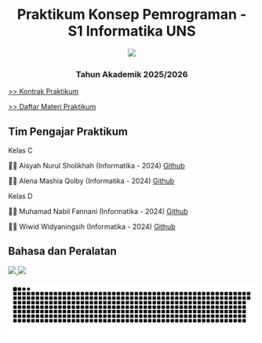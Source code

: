 <h1 align="center">Praktikum Konsep Pemrograman - S1 Informatika UNS</h1>

<p align="center">
<img width="400" src="https://img.freepik.com/free-vector/programming-concept-illustration_114360-1351.jpg?w=1060"></img>
</p>

<h3 align="center">Tahun Akademik 2025/2026</h3>

[>> Kontrak Praktikum](kontrak.md)

[>> Daftar Materi Praktikum](silabus.md)

## Tim Pengajar Praktikum

Kelas C

🧑‍🏫 Aisyah Nurul Sholikhah (Informatika - 2024) [Github](https://github.com/ArluxSho)

🧑‍🏫 Alena Mashia Qolby (Informatika - 2024) [Github](https://github.com/midnightbluee2)


Kelas D

👨‍🏫 Muhamad Nabil Fannani (Informatika - 2024) [Github](https://github.com/Nabil-Fan) 

👨‍🏫 Wiwid Widyaningsih (Informatika - 2024) [Github](https://github.com/wiwidw)

## Bahasa dan Peralatan

<a href="https://www.w3schools.com/c/index.php">
    <img src="https://img.icons8.com/?size=100&id=40670&format=png&color=000000" width="50"></img>
</a>
<a href="https://code.visualstudio.com/download">
    <img src="https://img.icons8.com/?size=100&id=0OQR1FYCuA9f&format=png&color=000000" width="50"></img>
</a>

![snakegif](https://github.com/TekyaygilFethi/TekyaygilFethi/blob/output/github-contribution-grid-snake.svg)
